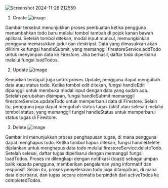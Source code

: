 ![Screenshot 2024-11-26 212559](https://github.com/user-attachments/assets/4efa7aa1-0eff-48e9-a4f0-7af849203c4f)

1. Create 
![image](https://github.com/user-attachments/assets/aa59f31c-230b-4470-a379-1f301397c4d6)

Gambar tersebut menunjukkan proses pembuatan ketika pengguna menambahkan todo baru melalui tombol tambah di pojok kanan bawah aplikasi. Setelah tombol ditekan, modal input muncul, memungkinkan pengguna memasukkan judul dan deskripsi. Data yang dimasukkan akan dikirim ke fungsi handleSubmit, yang memanggil firestoreService.addTodo untuk menyimpan data ke Firestore. Jika berhasil, daftar todo diperbarui melalui fungsi loadTodos.

2. Update
![image](https://github.com/user-attachments/assets/c68fb02b-582d-4e54-848e-f69f27898e14)

Kemudian terdapat juga untuk proses Update, pengguna dapat mengubah data atau status todo. Ketika tombol edit ditekan, fungsi handleEdit dipanggil untuk membuka modal input dengan data yang sudah ada. Setelah perubahan disimpan, fungsi handleSubmit memanggil firestoreService.updateTodo untuk memperbarui data di Firestore. Selain itu, pengguna juga dapat mengubah status tugas (aktif atau selesai) melalui tombol status, yang memanggil fungsi handleStatus untuk memperbarui status tugas di Firestore.

3. Delete 
![image](https://github.com/user-attachments/assets/2c8b219c-5547-4282-ab36-1d817d10d93f)

Gambar ini menunjukkan proses penghapusan tugas, di mana pengguna dapat menghapus todo. Ketika tombol hapus ditekan, fungsi handleDelete dijalankan untuk menghapus data todo melalui firestoreService.deleteTodo. Setelah selesai, daftar tugas diperbarui dengan memanggil fungsi loadTodos. Proses ini dilengkapi dengan notifikasi (toast) sebagai umpan balik kepada pengguna, memberikan pengalaman yang informatif dan responsif. Selain itu, proses penyelesaian todo juga ditampilkan, di mana data diperbarui, dan tugas secara otomatis berpindah dari activeTodos ke completedTodos.
